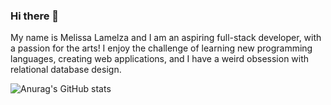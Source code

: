 ### Hi there 👋

<!--
**Mlamelza/Mlamelza** is a ✨ _special_ ✨ repository because its `README.md` (this file) appears on your GitHub profile.
-->
My name is Melissa Lamelza and I am an aspiring full-stack developer, with a passion for the arts! I enjoy the challenge of learning new programming languages, creating web applications, and I have a weird obsession with relational database design. 

![Anurag's GitHub stats](https://github-readme-stats.vercel.app/api?username=Mlamelza&show_icons=true&bg_color=00000000)

